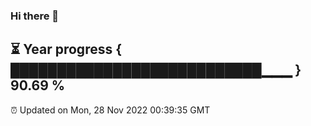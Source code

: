 ### Hi there 👋
⏳ Year progress { ███████████████████████████▁▁▁ } 90.69 %
---
⏰ Updated on Mon, 28 Nov 2022 00:39:35 GMT

